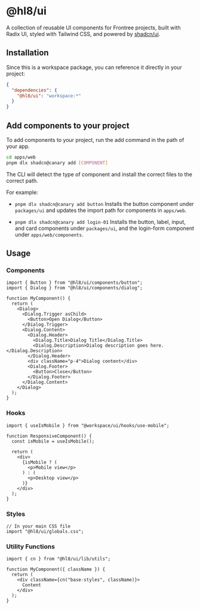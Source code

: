 # @hl8/ui

A collection of reusable UI components for Frontree projects, built with Radix UI, styled with Tailwind CSS, and powered by [shadcn/ui](https://ui.shadcn.com/).

## Installation

Since this is a workspace package, you can reference it directly in your project:

```json
{
  "dependencies": {
    "@hl8/ui": "workspace:*"
  }
}
```

## Add components to your project

To add components to your project, run the add command in the path of your app.

```sh
cd apps/web
pnpm dlx shadcn@canary add [COMPONENT]
```

The CLI will detect the type of component and install the correct files to the correct path.

For example:

- `pnpm dlx shadcn@canary add button`
  Installs the button component under `packages/ui` and updates the import path for components in `apps/web`.

- `pnpm dlx shadcn@canary add login-01`
  Installs the button, label, input, and card components under `packages/ui`, and the login-form component under `apps/web/components`.

## Usage

### Components

```tsx
import { Button } from "@hl8/ui/components/button";
import { Dialog } from "@hl8/ui/components/dialog";

function MyComponent() {
  return (
    <Dialog>
      <Dialog.Trigger asChild>
        <Button>Open Dialog</Button>
      </Dialog.Trigger>
      <Dialog.Content>
        <Dialog.Header>
          <Dialog.Title>Dialog Title</Dialog.Title>
          <Dialog.Description>Dialog description goes here.</Dialog.Description>
        </Dialog.Header>
        <div className="p-4">Dialog content</div>
        <Dialog.Footer>
          <Button>Close</Button>
        </Dialog.Footer>
      </Dialog.Content>
    </Dialog>
  );
}
```

### Hooks

```tsx
import { useIsMobile } from "@workspace/ui/hooks/use-mobile";

function ResponsiveComponent() {
  const isMobile = useIsMobile();

  return (
    <div>
      {isMobile ? (
        <p>Mobile view</p>
      ) : (
        <p>Desktop view</p>
      )}
    </div>
  );
}
```

### Styles

```tsx
// In your main CSS file
import "@hl8/ui/globals.css";
```

### Utility Functions

```tsx
import { cn } from "@hl8/ui/lib/utils";

function MyComponent({ className }) {
  return (
    <div className={cn("base-styles", className)}>
      Content
    </div>
  );
}
```